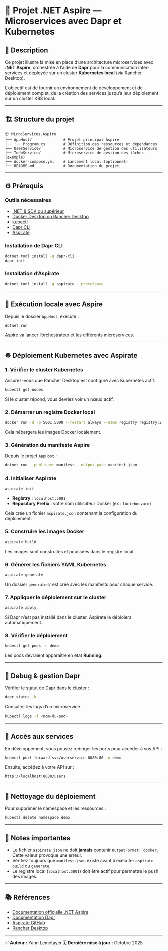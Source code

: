 # 🧩 Projet .NET Aspire — Microservices avec Dapr et Kubernetes

## 📘 Description

Ce projet illustre la mise en place d’une architecture microservices avec **.NET Aspire**, orchestrée à l’aide de **Dapr** pour la communication inter-services et déployée sur un cluster **Kubernetes local** (via Rancher Desktop).

L’objectif est de fournir un environnement de développement et de déploiement complet, de la création des services jusqu’à leur déploiement sur un cluster K8S local.

---

## 🏗️ Structure du projet

```
📦 MicroServices.Aspire
├── AppHost/              # Projet principal Aspire
│   └── Program.cs        # Définition des ressources et dépendances
├── UserService/          # Microservice de gestion des utilisateurs
├── TodoService/          # Microservice de gestion des tâches (exemple)
├── docker-compose.yml    # Lancement local (optionnel)
└── README.md             # Documentation du projet
```

---

## ⚙️ Prérequis

### Outils nécessaires

* [.NET 8 SDK ou supérieur](https://dotnet.microsoft.com/en-us/download)
* [Docker Desktop ou Rancher Desktop](https://rancherdesktop.io/)
* [kubectl](https://kubernetes.io/docs/tasks/tools/)
* [Dapr CLI](https://docs.dapr.io/getting-started/install-dapr-cli/)
* [Aspirate](https://github.com/bunit-dev/aspirate)

### Installation de Dapr CLI

```bash
dotnet tool install -g dapr-cli
dapr init
```

### Installation d’Aspirate

```bash
dotnet tool install -g aspirate --prerelease
```

---

## 🚀 Exécution locale avec Aspire

Depuis le dossier `AppHost`, exécute :

```bash
dotnet run
```

Aspire va lancer l’orchestrateur et les différents microservices.

---

## ☸️ Déploiement Kubernetes avec Aspirate

### 1. Vérifier le cluster Kubernetes

Assurez-vous que Rancher Desktop est configuré avec Kubernetes actif.

```bash
kubectl get nodes
```

Si le cluster répond, vous devriez voir un nœud actif.

### 2. Démarrer un registre Docker local

```bash
docker run -d -p 5001:5000 --restart always --name registry registry:2
```

Cela hébergera les images Docker localement.

### 3. Génération du manifeste Aspire

Depuis le projet `AppHost` :

```bash
dotnet run --publisher manifest --output-path manifest.json
```

### 4. Initialiser Aspirate

```bash
aspirate init
```

* **Registry** : `localhost:5001`
* **Repository Prefix** : votre nom utilisateur Docker (ex : `luciebouvard`)

Cela crée un fichier `aspirate.json` contenant la configuration du déploiement.

### 5. Construire les images Docker

```bash
aspirate build
```

Les images sont construites et poussées dans le registre local.

### 6. Générer les fichiers YAML Kubernetes

```bash
aspirate generate
```

Un dossier `generated/` est créé avec les manifests pour chaque service.

### 7. Appliquer le déploiement sur le cluster

```bash
aspirate apply
```

Si Dapr n’est pas installé dans le cluster, Aspirate le déploiera automatiquement.

### 8. Vérifier le déploiement

```bash
kubectl get pods -n demo
```

Les pods devraient apparaître en état **Running**.

---

## 🧩 Debug & gestion Dapr

Vérifier le statut de Dapr dans le cluster :

```bash
dapr status -k
```

Consulter les logs d’un microservice :

```bash
kubectl logs -f <nom-du-pod>
```

---

## 🧭 Accès aux services

En développement, vous pouvez rediriger les ports pour accéder à vos API :

```bash
kubectl port-forward svc/userservice 8080:80 -n demo
```

Ensuite, accédez à votre API sur :

```
http://localhost:8080/users
```

---

## 🧹 Nettoyage du déploiement

Pour supprimer le namespace et les ressources :

```bash
kubectl delete namespace demo
```

---

## 🧠 Notes importantes

* Le fichier `aspirate.json` ne doit **jamais** contenir `OutputFormat: docker`. Cette valeur provoque une erreur.
* Vérifiez toujours que `manifest.json` existe avant d’exécuter `aspirate build` ou `generate`.
* Le registre local (`localhost:5001`) doit être actif pour permettre le push des images.

---

## 📚 Références

* [Documentation officielle .NET Aspire](https://learn.microsoft.com/en-us/dotnet/aspire/)
* [Documentation Dapr](https://docs.dapr.io/)
* [Aspirate GitHub](https://github.com/bunit-dev/aspirate)
* [Rancher Desktop](https://rancherdesktop.io/)

---

✅ **Auteur :** Yann Lemétayer
🗓️ **Dernière mise à jour :** Octobre 2025
